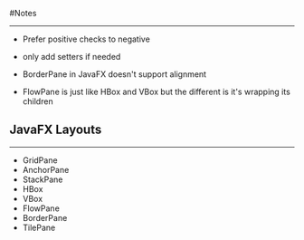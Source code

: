 #Notes

---

- Prefer positive checks to negative

- only add setters if needed

- BorderPane in JavaFX doesn't
  support alignment

- FlowPane is just like HBox and VBox but the different is it's wrapping its children



## JavaFX Layouts

---
- GridPane
- AnchorPane
- StackPane
- HBox
- VBox
- FlowPane
- BorderPane
- TilePane





